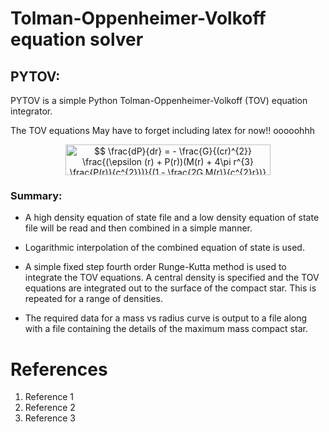 # Tolman-Oppenheimer-Volkoff equation solver

## PYTOV:
PYTOV is a simple Python Tolman-Oppenheimer-Volkoff (TOV) equation integrator.

The TOV equations
May have to forget including latex for now!! ooooohhh
<p align="center"><img alt="$$&#10;\frac{dP}{dr} = - \frac{G}{(cr)^{2}} \frac{(\epsilon (r) + P(r))(M(r) + 4\pi r^{3} \frac{P(r)}{c^{2}})}{(1 - \frac{2G M(r)}{c^{2}r})}&#10;$$" src="svgs/df0261d65270bc97c0b09d7835b14a41.svg" align="middle" width="328.35165pt" height="49.145085pt"/></p>


### Summary:
-   A high density equation of state file and a low density equation of state file will be read and then combined in a simple manner.

-   Logarithmic interpolation of the combined equation of state is used.

-   A simple fixed step fourth order Runge-Kutta method is used to integrate the TOV equations. A central density is specified and the TOV equations are integrated out to the surface of the compact star. This is repeated for a range of densities.

-   The required data for a mass vs radius curve is output to a file along with a file containing the details of the maximum mass compact star.



# References
1. Reference 1
2. Reference 2
3. Reference 3
